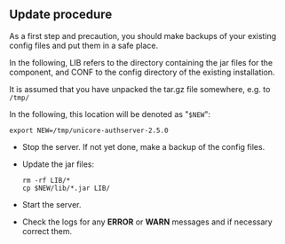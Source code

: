 Update procedure
----------------

As a first step and precaution, you should make backups of your 
existing config files and put them in a safe place.

In the following, LIB refers to the directory containing the jar files for the component, and CONF to the config directory of the existing installation.

It is assumed that you have unpacked the tar.gz file somewhere, 
e.g. to `/tmp/`

In the following, this location will be denoted as "`$NEW`":

```
export NEW=/tmp/unicore-authserver-2.5.0
```

 - Stop the server. If not yet done, make a backup of the config files.

 - Update the jar files:
 
   ```
   rm -rf LIB/*
   cp $NEW/lib/*.jar LIB/
   ```

 - Start the server.

 - Check the logs for any **ERROR** or **WARN** messages and if necessary correct them.